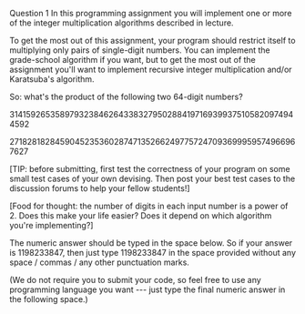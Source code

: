 Question 1
In this programming assignment you will implement one or more of the integer multiplication algorithms described in lecture.

To get the most out of this assignment, your program should restrict itself to multiplying only pairs of single-digit numbers.  You can implement the grade-school algorithm if you want, but to get the most out of the assignment you'll want to implement recursive integer multiplication and/or Karatsuba's algorithm.

So: what's the product of the following two 64-digit numbers?

3141592653589793238462643383279502884197169399375105820974944592

2718281828459045235360287471352662497757247093699959574966967627

[TIP: before submitting, first test the correctness of your program on some small test cases of your own devising. Then post your best test cases to the discussion forums to help your fellow students!]

[Food for thought: the number of digits in each input number is a power of 2.  Does this make your life easier?  Does it depend on which algorithm you're implementing?]

The numeric answer should be typed in the space below.  So if your answer is 1198233847, then just type 1198233847 in the space provided without any space / commas / any other punctuation marks. 

(We do not require you to submit your code, so feel free to use any programming language you want --- just type the final numeric answer in the following space.)
